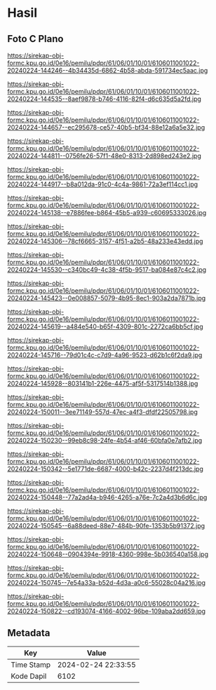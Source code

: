 # Hasil

## Foto C Plano

https://sirekap-obj-formc.kpu.go.id/0e16/pemilu/pdpr/61/06/01/10/01/6106011001022-20240224-144246--4b34435d-6862-4b58-abda-591734ec5aac.jpg

https://sirekap-obj-formc.kpu.go.id/0e16/pemilu/pdpr/61/06/01/10/01/6106011001022-20240224-144535--8aef9878-b746-4116-82f4-d6c635d5a2fd.jpg

https://sirekap-obj-formc.kpu.go.id/0e16/pemilu/pdpr/61/06/01/10/01/6106011001022-20240224-144657--ec295678-ce57-40b5-bf34-88e12a6a5e32.jpg

https://sirekap-obj-formc.kpu.go.id/0e16/pemilu/pdpr/61/06/01/10/01/6106011001022-20240224-144811--0756fe26-57f1-48e0-8313-2d898ed243e2.jpg

https://sirekap-obj-formc.kpu.go.id/0e16/pemilu/pdpr/61/06/01/10/01/6106011001022-20240224-144917--b8a012da-91c0-4c4a-9861-72a3ef114cc1.jpg

https://sirekap-obj-formc.kpu.go.id/0e16/pemilu/pdpr/61/06/01/10/01/6106011001022-20240224-145138--e7886fee-b864-45b5-a939-c60695333026.jpg

https://sirekap-obj-formc.kpu.go.id/0e16/pemilu/pdpr/61/06/01/10/01/6106011001022-20240224-145306--78cf6665-3157-4f51-a2b5-48a233e43edd.jpg

https://sirekap-obj-formc.kpu.go.id/0e16/pemilu/pdpr/61/06/01/10/01/6106011001022-20240224-145530--c340bc49-4c38-4f5b-9517-ba084e87c4c2.jpg

https://sirekap-obj-formc.kpu.go.id/0e16/pemilu/pdpr/61/06/01/10/01/6106011001022-20240224-145423--0e008857-5079-4b95-8ec1-903a2da7871b.jpg

https://sirekap-obj-formc.kpu.go.id/0e16/pemilu/pdpr/61/06/01/10/01/6106011001022-20240224-145619--a484e540-b65f-4309-801c-2272ca6bb5cf.jpg

https://sirekap-obj-formc.kpu.go.id/0e16/pemilu/pdpr/61/06/01/10/01/6106011001022-20240224-145716--79d01c4c-c7d9-4a96-9523-d62b1c6f2da9.jpg

https://sirekap-obj-formc.kpu.go.id/0e16/pemilu/pdpr/61/06/01/10/01/6106011001022-20240224-145928--803141b1-226e-4475-af5f-5317514b1388.jpg

https://sirekap-obj-formc.kpu.go.id/0e16/pemilu/pdpr/61/06/01/10/01/6106011001022-20240224-150011--3ee71149-557d-47ec-a4f3-dfdf22505798.jpg

https://sirekap-obj-formc.kpu.go.id/0e16/pemilu/pdpr/61/06/01/10/01/6106011001022-20240224-150230--99eb8c98-24fe-4b54-af46-60bfa0e7afb2.jpg

https://sirekap-obj-formc.kpu.go.id/0e16/pemilu/pdpr/61/06/01/10/01/6106011001022-20240224-150342--5e1771de-6687-4000-b42c-2237d4f213dc.jpg

https://sirekap-obj-formc.kpu.go.id/0e16/pemilu/pdpr/61/06/01/10/01/6106011001022-20240224-150448--77a2ad4a-b946-4265-a76e-7c2a4d3b6d6c.jpg

https://sirekap-obj-formc.kpu.go.id/0e16/pemilu/pdpr/61/06/01/10/01/6106011001022-20240224-150545--6a88deed-88e7-484b-90fe-1353b5b91372.jpg

https://sirekap-obj-formc.kpu.go.id/0e16/pemilu/pdpr/61/06/01/10/01/6106011001022-20240224-150648--0904394e-9918-4360-998e-5b036540a158.jpg

https://sirekap-obj-formc.kpu.go.id/0e16/pemilu/pdpr/61/06/01/10/01/6106011001022-20240224-150745--7e54a33a-b52d-4d3a-a0c6-55028c04a216.jpg

https://sirekap-obj-formc.kpu.go.id/0e16/pemilu/pdpr/61/06/01/10/01/6106011001022-20240224-150822--cd193074-4166-4002-96be-109aba2dd659.jpg


## Metadata

| Key        | Value               |
| ---------- | ------------------- |
| Time Stamp | 2024-02-24 22:33:55 |
| Kode Dapil | 6102                |




